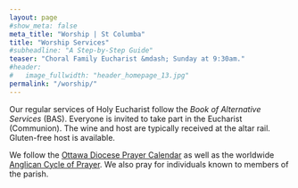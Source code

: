 ```yaml
---
layout: page
#show_meta: false
meta_title: "Worship | St Columba"
title: "Worship Services"
#subheadline: "A Step-by-Step Guide"
teaser: "Choral Family Eucharist &mdash; Sunday at 9:30am."
#header:
#   image_fullwidth: "header_homepage_13.jpg"
permalink: "/worship/"
---
```

Our regular services of Holy Eucharist follow the *Book of Alternative Services* (BAS). Everyone is invited to take part in the Eucharist (Communion). The wine and host are typically received at the altar rail. Gluten-free host is available.

We follow the [Ottawa Diocese Prayer Calendar][1] as well as the worldwide [Anglican Cycle of Prayer][2]. We also pray for individuals known to members of the parish.

 [1]: https://ottawa.anglican.ca/prayer/
 [2]: http://www.anglicancommunion.org/acp/
